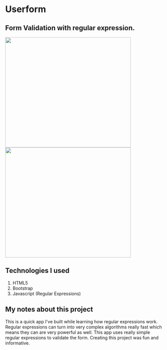 # Userform


## Form Validation with regular expression.

<div float="left">
<img height="350px" width="400px" float="right" src="https://user-images.githubusercontent.com/38442554/60074096-f9d27d80-96d6-11e9-849c-0937a85a04d7.PNG">
<img height="350px" width="400px" src="https://user-images.githubusercontent.com/38442554/60074143-11aa0180-96d7-11e9-9011-2a2ffd1b3480.PNG">
</div>

## Technologies I used

1. HTML5
2. Bootstrap
3. Javascript (Regular Expressions)

## My notes about this project

This is a quick app I've built while learning how regular expressions work. Regular expressions can turn into very complex algorithms really fast which means they can are very powerful as well. This app uses really simple regular expressions to validate the form.
Creating this project was fun and informative.

